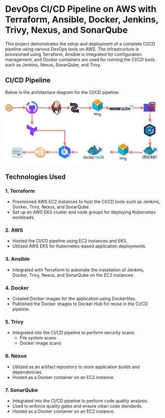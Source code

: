 # DevOps CI/CD Pipeline on AWS with Terraform, Ansible, Docker, Jenkins, Trivy, Nexus, and SonarQube

This project demonstrates the setup and deployment of a complete CI/CD pipeline using various DevOps tools on AWS. The infrastructure is provisioned using Terraform, Ansible is integrated for configuration management, and Docker containers are used for running the CI/CD tools such as Jenkins, Nexus, SonarQube, and Trivy.

## CI/CD Pipeline

Below is the architecture diagram for the CI/CD pipeline:

![Pipeline Diagram](images/pipeline.png)

## Technologies Used

### 1. **Terraform**

- Provisioned AWS EC2 instances to host the CI/CD tools such as Jenkins, Docker, Trivy, Nexus, and SonarQube.
- Set up an AWS EKS cluster and node groups for deploying Kubernetes workloads.

### 2. **AWS**

- Hosted the CI/CD pipeline using EC2 instances and EKS.
- Utilized AWS EKS for Kubernetes-based application deployments.

### 3. **Ansible**

- Integrated with Terraform to automate the installation of Jenkins, Docker, Trivy, Nexus, and SonarQube on the EC2 instances.

### 4. **Docker**

- Created Docker images for the application using Dockerfiles.
- Published the Docker images to Docker Hub for reuse in the CI/CD pipeline.

### 5. **Trivy**

- Integrated into the CI/CD pipeline to perform security scans:
  - File system scans
  - Docker image scans

### 6. **Nexus**

- Utilized as an artifact repository to store application builds and dependencies.
- Hosted as a Docker container on an EC2 instance.

### 7. **SonarQube**

- Integrated into the CI/CD pipeline to perform code quality analysis.
- Used to enforce quality gates and ensure clean code standards.
- Hosted as a Docker container on an EC2 instance.

